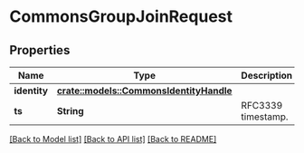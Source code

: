# CommonsGroupJoinRequest

## Properties

Name | Type | Description | Notes
------------ | ------------- | ------------- | -------------
**identity** | [**crate::models::CommonsIdentityHandle**](CommonsIdentityHandle.md) |  | 
**ts** | **String** | RFC3339 timestamp. | 

[[Back to Model list]](../README.md#documentation-for-models) [[Back to API list]](../README.md#documentation-for-api-endpoints) [[Back to README]](../README.md)


